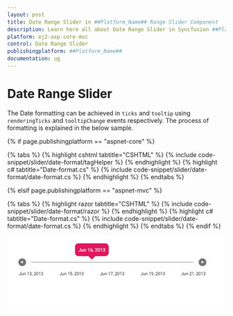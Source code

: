 ```yaml
---
layout: post
title: Date Range Slider in ##Platform_Name## Range Slider Component
description: Learn here all about Date Range Slider in Syncfusion ##Platform_Name## Range Slider component of Syncfusion Essential JS 2 and more.
platform: ej2-asp-core-mvc
control: Date Range Slider
publishingplatform: ##Platform_Name##
documentation: ug
---
```


# Date Range Slider

The Date formatting can be achieved in `ticks` and `tooltip` using `renderingTicks` and `tooltipChange` events respectively. The process of formatting is explained in the below sample.

{% if page.publishingplatform == "aspnet-core" %}

{% tabs %}
{% highlight cshtml tabtitle="CSHTML" %}
{% include code-snippet/slider/date-format/tagHelper %}
{% endhighlight %}
{% highlight c# tabtitle="Date-format.cs" %}
{% include code-snippet/slider/date-format/date-format.cs %}
{% endhighlight %}
{% endtabs %}

{% elsif page.publishingplatform == "aspnet-mvc" %}

{% tabs %}
{% highlight razor tabtitle="CSHTML" %}
{% include code-snippet/slider/date-format/razor %}
{% endhighlight %}
{% highlight c# tabtitle="Date-format.cs" %}
{% include code-snippet/slider/date-format/date-format.cs %}
{% endhighlight %}
{% endtabs %}
{% endif %}



![ASP .NET Core - Slider - Date - Format](../images/slider-date-format.png)

